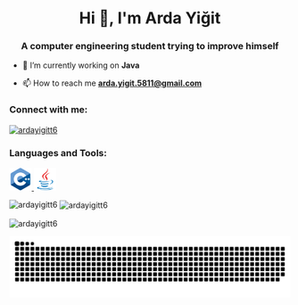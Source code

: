 <h1 align="center">Hi 👋, I'm Arda Yiğit</h1>
<h3 align="center">A computer engineering student trying to improve himself</h3>

- 🔭 I’m currently working on **Java**

- 📫 How to reach me **arda.yigit.5811@gmail.com**

<h3 align="left">Connect with me:</h3>
<p align="left">
<a href="https://instagram.com/ardayigitt6" target="blank"><img align="center" src="https://raw.githubusercontent.com/rahuldkjain/github-profile-readme-generator/master/src/images/icons/Social/instagram.svg" alt="ardayigitt6" height="30" width="40" /></a>
</p>

<h3 align="left">Languages and Tools:</h3>
<p align="left"> <a href="https://www.w3schools.com/cpp/" target="_blank" rel="noreferrer"> <img src="https://raw.githubusercontent.com/devicons/devicon/master/icons/cplusplus/cplusplus-original.svg" alt="cplusplus" width="40" height="40"/> </a> <a href="https://www.java.com" target="_blank" rel="noreferrer"> <img src="https://raw.githubusercontent.com/devicons/devicon/master/icons/java/java-original.svg" alt="java" width="40" height="40"/> </a> </p>

<p><img align="left" src="https://github-readme-stats.vercel.app/api/top-langs?username=ardayigitt6&show_icons=true&locale=en&layout=compact" alt="ardayigitt6" /></p>

<p>&nbsp;<img align="center" src="https://github-readme-stats.vercel.app/api?username=ardayigitt6&show_icons=true&locale=en" alt="ardayigitt6" /></p>

<p><img align="center" src="https://github-readme-streak-stats.herokuapp.com/?user=ardayigitt6&" alt="ardayigitt6" /></p>



<picture>
  <source media="(prefers-color-scheme: dark)" srcset="https://raw.githubusercontent.com/ardayigitt6/ardayigitt6/output/github-contribution-grid-snake-dark.svg">
  <source media="(prefers-color-scheme: light)" srcset="https://raw.githubusercontent.com/ardayigitt6/ardayigitt6/output/github-contribution-grid-snake.svg">
  <img alt="github contribution grid snake animation" src="https://raw.githubusercontent.com/ardayigitt6/ardayigitt6/output/github-contribution-grid-snake.svg">
</picture>
